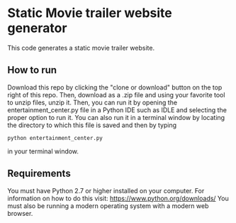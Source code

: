 # Static Movie trailer website generator
This code generates a static movie trailer website.

## How to run
Download this repo by clicking the "clone or download" button on the top right of this repo. Then, download as a .zip file and using your favorite tool to unzip files, unzip it.
Then, you can run it by opening the entertainment_center.py file in a Python IDE such as IDLE and selecting the proper option to run it. You can also run it in a terminal window by locating the directory to which this file is saved and then by typing
~~~
python entertainment_center.py
~~~
in your terminal window.

## Requirements
You must have Python 2.7 or higher installed on your computer. For information on how to do this visit: https://www.python.org/downloads/ 
You must also be running a modern operating system with a modern web browser.
